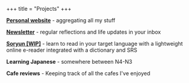 +++
title = "Projects"
+++

[**Personal website**](http://timhuang.co/) - aggregating all my stuff

[**Newsletter**](https://timhuang.beehiiv.com/) - regular reflections and life updates in your inbox

[**Soryun \[WIP\]**](https://soryun.vercel.app/) - learn to read in your target language with a lightweight online e-reader integrated with a dictionary and SRS

**Learning Japanese** - somewhere between N4-N3 

**Cafe reviews** - Keeping track of all the cafes I've enjoyed
